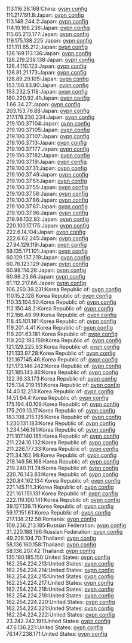113.116.38.168:China: [ovpn config](vpn/113_116_38_168.ovpn)  
111.217.191.8:Japan: [ovpn config](vpn/111_217_191_8.ovpn)  
113.148.244.2:Japan: [ovpn config](vpn/113_148_244_2.ovpn)  
114.19.166.236:Japan: [ovpn config](vpn/114_19_166_236.ovpn)  
115.65.213.177:Japan: [ovpn config](vpn/115_65_213_177.ovpn)  
119.175.138.225:Japan: [ovpn config](vpn/119_175_138_225.ovpn)  
121.111.65.212:Japan: [ovpn config](vpn/121_111_65_212.ovpn)  
126.169.113.136:Japan: [ovpn config](vpn/126_169_113_136.ovpn)  
126.219.238.138:Japan: [ovpn config](vpn/126_219_238_138.ovpn)  
126.4.110.123:Japan: [ovpn config](vpn/126_4_110_123.ovpn)  
126.81.21.173:Japan: [ovpn config](vpn/126_81_21_173.ovpn)  
126.89.29.105:Japan: [ovpn config](vpn/126_89_29_105.ovpn)  
153.156.83.80:Japan: [ovpn config](vpn/153_156_83_80.ovpn)  
153.232.5.118:Japan: [ovpn config](vpn/153_232_5_118.ovpn)  
180.220.92.41:Japan: [ovpn config](vpn/180_220_92_41.ovpn)  
1.66.34.27:Japan: [ovpn config](vpn/1_66_34_27.ovpn)  
203.153.76.88:Japan: [ovpn config](vpn/203_153_76_88.ovpn)  
217.178.230.234:Japan: [ovpn config](vpn/217_178_230_234.ovpn)  
219.100.37.104:Japan: [ovpn config](vpn/219_100_37_104.ovpn)  
219.100.37.105:Japan: [ovpn config](vpn/219_100_37_105.ovpn)  
219.100.37.107:Japan: [ovpn config](vpn/219_100_37_107.ovpn)  
219.100.37.13:Japan: [ovpn config](vpn/219_100_37_13.ovpn)  
219.100.37.177:Japan: [ovpn config](vpn/219_100_37_177.ovpn)  
219.100.37.182:Japan: [ovpn config](vpn/219_100_37_182.ovpn)  
219.100.37.19:Japan: [ovpn config](vpn/219_100_37_19.ovpn)  
219.100.37.31:Japan: [ovpn config](vpn/219_100_37_31.ovpn)  
219.100.37.49:Japan: [ovpn config](vpn/219_100_37_49.ovpn)  
219.100.37.51:Japan: [ovpn config](vpn/219_100_37_51.ovpn)  
219.100.37.55:Japan: [ovpn config](vpn/219_100_37_55.ovpn)  
219.100.37.58:Japan: [ovpn config](vpn/219_100_37_58.ovpn)  
219.100.37.86:Japan: [ovpn config](vpn/219_100_37_86.ovpn)  
219.100.37.87:Japan: [ovpn config](vpn/219_100_37_87.ovpn)  
219.100.37.96:Japan: [ovpn config](vpn/219_100_37_96.ovpn)  
219.98.132.92:Japan: [ovpn config](vpn/219_98_132_92.ovpn)  
220.100.17.175:Japan: [ovpn config](vpn/220_100_17_175.ovpn)  
222.6.14.104:Japan: [ovpn config](vpn/222_6_14_104.ovpn)  
222.6.62.245:Japan: [ovpn config](vpn/222_6_62_245.ovpn)  
27.94.129.119:Japan: [ovpn config](vpn/27_94_129_119.ovpn)  
59.135.171.101:Japan: [ovpn config](vpn/59_135_171_101.ovpn)  
60.129.137.219:Japan: [ovpn config](vpn/60_129_137_219.ovpn)  
60.76.123.129:Japan: [ovpn config](vpn/60_76_123_129.ovpn)  
60.98.114.28:Japan: [ovpn config](vpn/60_98_114_28.ovpn)  
60.98.23.66:Japan: [ovpn config](vpn/60_98_23_66.ovpn)  
61.112.217.66:Japan: [ovpn config](vpn/61_112_217_66.ovpn)  
106.250.39.231:Korea Republic of: [ovpn config](vpn/106_250_39_231.ovpn)  
110.15.2.128:Korea Republic of: [ovpn config](vpn/110_15_2_128.ovpn)  
110.35.104.50:Korea Republic of: [ovpn config](vpn/110_35_104_50.ovpn)  
112.150.48.2:Korea Republic of: [ovpn config](vpn/112_150_48_2.ovpn)  
112.186.49.99:Korea Republic of: [ovpn config](vpn/112_186_49_99.ovpn)  
118.45.101.181:Korea Republic of: [ovpn config](vpn/118_45_101_181.ovpn)  
119.201.4.41:Korea Republic of: [ovpn config](vpn/119_201_4_41.ovpn)  
119.201.63.181:Korea Republic of: [ovpn config](vpn/119_201_63_181.ovpn)  
119.202.193.159:Korea Republic of: [ovpn config](vpn/119_202_193_159.ovpn)  
121.129.225.93:Korea Republic of: [ovpn config](vpn/121_129_225_93.ovpn)  
121.133.97.28:Korea Republic of: [ovpn config](vpn/121_133_97_28.ovpn)  
121.167.145.46:Korea Republic of: [ovpn config](vpn/121_167_145_46.ovpn)  
121.173.146.242:Korea Republic of: [ovpn config](vpn/121_173_146_242.ovpn)  
121.185.143.86:Korea Republic of: [ovpn config](vpn/121_185_143_86.ovpn)  
122.36.33.173:Korea Republic of: [ovpn config](vpn/122_36_33_173.ovpn)  
125.134.219.151:Korea Republic of: [ovpn config](vpn/125_134_219_151.ovpn)  
14.40.12.213:Korea Republic of: [ovpn config](vpn/14_40_12_213.ovpn)  
14.51.64.4:Korea Republic of: [ovpn config](vpn/14_51_64_4.ovpn)  
175.194.40.109:Korea Republic of: [ovpn config](vpn/175_194_40_109.ovpn)  
175.209.13.17:Korea Republic of: [ovpn config](vpn/175_209_13_17.ovpn)  
183.108.215.135:Korea Republic of: [ovpn config](vpn/183_108_215_135.ovpn)  
1.230.131.183:Korea Republic of: [ovpn config](vpn/1_230_131_183.ovpn)  
1.234.146.161:Korea Republic of: [ovpn config](vpn/1_234_146_161.ovpn)  
211.107.140.185:Korea Republic of: [ovpn config](vpn/211_107_140_185.ovpn)  
211.224.10.132:Korea Republic of: [ovpn config](vpn/211_224_10_132.ovpn)  
211.226.177.33:Korea Republic of: [ovpn config](vpn/211_226_177_33.ovpn)  
211.34.162.98:Korea Republic of: [ovpn config](vpn/211_34_162_98.ovpn)  
218.149.56.168:Korea Republic of: [ovpn config](vpn/218_149_56_168.ovpn)  
219.240.111.74:Korea Republic of: [ovpn config](vpn/219_240_111_74.ovpn)  
220.76.143.83:Korea Republic of: [ovpn config](vpn/220_76_143_83.ovpn)  
220.84.162.134:Korea Republic of: [ovpn config](vpn/220_84_162_134.ovpn)  
221.145.111.3:Korea Republic of: [ovpn config](vpn/221_145_111_3.ovpn)  
221.161.151.131:Korea Republic of: [ovpn config](vpn/221_161_151_131.ovpn)  
222.119.100.141:Korea Republic of: [ovpn config](vpn/222_119_100_141.ovpn)  
39.127.138.11:Korea Republic of: [ovpn config](vpn/39_127_138_11.ovpn)  
59.17.151.61:Korea Republic of: [ovpn config](vpn/59_17_151_61.ovpn)  
217.138.212.58:Romania: [ovpn config](vpn/217_138_212_58.ovpn)  
109.236.213.185:Russian Federation: [ovpn config](vpn/109_236_213_185.ovpn)  
31.220.188.196:Russian Federation: [ovpn config](vpn/31_220_188_196.ovpn)  
49.228.104.70:Thailand: [ovpn config](vpn/49_228_104_70.ovpn)  
58.136.160.158:Thailand: [ovpn config](vpn/58_136_160_158.ovpn)  
58.136.207.42:Thailand: [ovpn config](vpn/58_136_207_42.ovpn)  
135.180.185.150:United States: [ovpn config](vpn/135_180_185_150.ovpn)  
162.254.224.213:United States: [ovpn config](vpn/162_254_224_213.ovpn)  
162.254.224.214:United States: [ovpn config](vpn/162_254_224_214.ovpn)  
162.254.224.215:United States: [ovpn config](vpn/162_254_224_215.ovpn)  
162.254.224.217:United States: [ovpn config](vpn/162_254_224_217.ovpn)  
162.254.224.218:United States: [ovpn config](vpn/162_254_224_218.ovpn)  
162.254.224.219:United States: [ovpn config](vpn/162_254_224_219.ovpn)  
162.254.224.220:United States: [ovpn config](vpn/162_254_224_220.ovpn)  
162.254.224.221:United States: [ovpn config](vpn/162_254_224_221.ovpn)  
162.254.224.222:United States: [ovpn config](vpn/162_254_224_222.ovpn)  
23.242.242.191:United States: [ovpn config](vpn/23_242_242_191.ovpn)  
47.6.136.221:United States: [ovpn config](vpn/47_6_136_221.ovpn)  
76.147.238.171:United States: [ovpn config](vpn/76_147_238_171.ovpn)  
